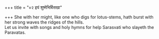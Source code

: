 +++
title = "०२ इयं शुष्मेभिर्बिसखा"

+++
She with her might, like one who digs for lotus-stems, hath burst with her strong waves the ridges of the hills.  
     Let us invite with songs and holy hymns for help Sarasvati who slayeth the Paravatas.
